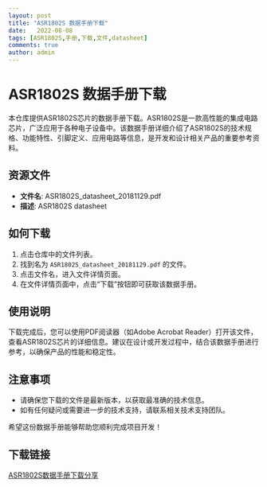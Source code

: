 ```yaml
---
layout: post
title: "ASR1802S 数据手册下载"
date:   2022-08-08
tags: [ASR1802S,手册,下载,文件,datasheet]
comments: true
author: admin
---
```

# ASR1802S 数据手册下载

本仓库提供ASR1802S芯片的数据手册下载。ASR1802S是一款高性能的集成电路芯片，广泛应用于各种电子设备中。该数据手册详细介绍了ASR1802S的技术规格、功能特性、引脚定义、应用电路等信息，是开发和设计相关产品的重要参考资料。

## 资源文件

- **文件名**: ASR1802S_datasheet_20181129.pdf
- **描述**: ASR1802S datasheet

## 如何下载

1. 点击仓库中的文件列表。
2. 找到名为 `ASR1802S_datasheet_20181129.pdf` 的文件。
3. 点击文件名，进入文件详情页面。
4. 在文件详情页面中，点击“下载”按钮即可获取该数据手册。

## 使用说明

下载完成后，您可以使用PDF阅读器（如Adobe Acrobat Reader）打开该文件，查看ASR1802S芯片的详细信息。建议在设计或开发过程中，结合该数据手册进行参考，以确保产品的性能和稳定性。

## 注意事项

- 请确保您下载的文件是最新版本，以获取最准确的技术信息。
- 如有任何疑问或需要进一步的技术支持，请联系相关技术支持团队。

希望这份数据手册能够帮助您顺利完成项目开发！

## 下载链接

[ASR1802S数据手册下载分享](https://pan.quark.cn/s/b727da5f795d)